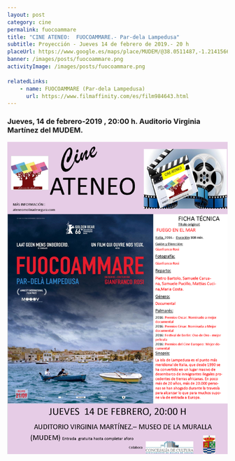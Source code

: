 ```yaml
---
layout: post
category: cine
permalink: fuocoammare
title: "CINE ATENEO:  FUOCOAMMARE.- Par-dela Lampedusa"
subtitle: Proyección - Jueves 14 de febrero de 2019.- 20 h
placeUrl: https://www.google.es/maps/place/MUDEM/@38.0511487,-1.2141566,15z/data=!4m5!3m4!1s0x0:0xde6031502e1b4fbc!8m2!3d38.0511487!4d-1.2141566
banner: /images/posts/fuocoammare.png
activityImage: /images/posts/fuocoammare.png

relatedLinks: 
    - name: FUOCOAMMARE (Par-dela Lampedusa)
      url: https://www.filmaffinity.com/es/film984643.html
---
```


### Jueves, 14 de febrero-2019 , 20:00 h. Auditorio Virginia Martínez del MUDEM.


![cartel](/images/posts/fuocoammare.png)

